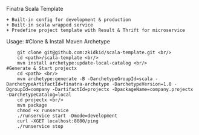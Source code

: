 Finatra Scala Template 

	+ Built-in config for development & production
	+ Built-in scala wrapped service
	+ Predefine project template with Result & Thrift for microservice
	
Usage:
	#Clone & Install Maven Archetype

		git clone git@github.com:zkidkid/scala-template.git <br/>
		cd <path>/scala-template <br/>
		mvn install archetype:update-local-catalog <br/>
	#Generate & Start projectx 	
		cd <path> <br/>
		mvn archetype:generate -B -DarchetypeGroupId=scala -DarchetypeArtifactId=finatra-archetype -DarchetypeVersion=1.0 -DgroupId=company -DartifactId=projectx -DpackageName=company.projectx  -DarchetypeCatalog=local
		cd projectx <br/>
		mvn package
		chmod +x runservice
		./runservice start -Dmode=development
		curl -XGET localhost:8080/ping
		./runservice stop
		


